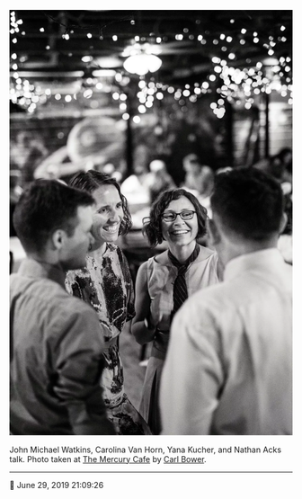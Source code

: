![John Michael Watkins, Carolina Van Horn, Yana Kucher, and Nathan Acks talk](assets/4cbba8f215c7457bb6f3b0df7f20b85d.webp)

John Michael Watkins, Carolina Van Horn, Yana Kucher, and Nathan Acks talk. Photo taken at [The Mercury Cafe](http://mercurycafe.com/) by [Carl Bower](http://carlbowerphotos.com/).

- - - -

<span aria-hidden="true">📅</span> June 29, 2019 21:09:26
